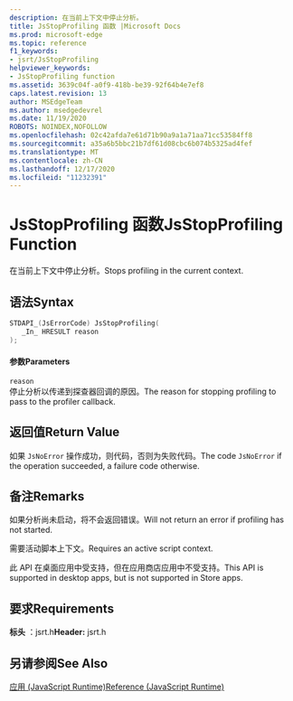 ```yaml
---
description: 在当前上下文中停止分析。
title: JsStopProfiling 函数 |Microsoft Docs
ms.prod: microsoft-edge
ms.topic: reference
f1_keywords:
- jsrt/JsStopProfiling
helpviewer_keywords:
- JsStopProfiling function
ms.assetid: 3639c04f-a0f9-418b-be39-92f64b4e7ef8
caps.latest.revision: 13
author: MSEdgeTeam
ms.author: msedgedevrel
ms.date: 11/19/2020
ROBOTS: NOINDEX,NOFOLLOW
ms.openlocfilehash: 02c42afda7e61d71b90a9a1a71aa71cc53584ff8
ms.sourcegitcommit: a35a6b5bbc21b7df61d08cbc6b074b5325ad4fef
ms.translationtype: MT
ms.contentlocale: zh-CN
ms.lasthandoff: 12/17/2020
ms.locfileid: "11232391"
---
```

# <span data-ttu-id="6f704-103">JsStopProfiling 函数</span><span class="sxs-lookup"><span data-stu-id="6f704-103">JsStopProfiling Function</span></span>

<span data-ttu-id="6f704-104">在当前上下文中停止分析。</span><span class="sxs-lookup"><span data-stu-id="6f704-104">Stops profiling in the current context.</span></span>  
  
## <span data-ttu-id="6f704-105">语法</span><span class="sxs-lookup"><span data-stu-id="6f704-105">Syntax</span></span>  
  
```cpp  
STDAPI_(JsErrorCode) JsStopProfiling(  
   _In_ HRESULT reason  
);  
```  
  
#### <span data-ttu-id="6f704-106">参数</span><span class="sxs-lookup"><span data-stu-id="6f704-106">Parameters</span></span>  
 `reason`  
 <span data-ttu-id="6f704-107">停止分析以传递到探查器回调的原因。</span><span class="sxs-lookup"><span data-stu-id="6f704-107">The reason for stopping profiling to pass to the profiler callback.</span></span>  
  
## <span data-ttu-id="6f704-108">返回值</span><span class="sxs-lookup"><span data-stu-id="6f704-108">Return Value</span></span>  
 <span data-ttu-id="6f704-109">如果 `JsNoError` 操作成功，则代码，否则为失败代码。</span><span class="sxs-lookup"><span data-stu-id="6f704-109">The code `JsNoError` if the operation succeeded, a failure code otherwise.</span></span>  
  
## <span data-ttu-id="6f704-110">备注</span><span class="sxs-lookup"><span data-stu-id="6f704-110">Remarks</span></span>  
 <span data-ttu-id="6f704-111">如果分析尚未启动，将不会返回错误。</span><span class="sxs-lookup"><span data-stu-id="6f704-111">Will not return an error if profiling has not started.</span></span>  
  
 <span data-ttu-id="6f704-112">需要活动脚本上下文。</span><span class="sxs-lookup"><span data-stu-id="6f704-112">Requires an active script context.</span></span>  
  
 <span data-ttu-id="6f704-113">此 API 在桌面应用中受支持，但在应用商店应用中不受支持。</span><span class="sxs-lookup"><span data-stu-id="6f704-113">This API is supported in desktop apps, but is not supported in Store apps.</span></span>  
  
## <span data-ttu-id="6f704-114">要求</span><span class="sxs-lookup"><span data-stu-id="6f704-114">Requirements</span></span>  
 <span data-ttu-id="6f704-115">**标头** ：jsrt.h</span><span class="sxs-lookup"><span data-stu-id="6f704-115">**Header:** jsrt.h</span></span>  
  
## <span data-ttu-id="6f704-116">另请参阅</span><span class="sxs-lookup"><span data-stu-id="6f704-116">See Also</span></span>  
 [<span data-ttu-id="6f704-117">应用 (JavaScript Runtime)</span><span class="sxs-lookup"><span data-stu-id="6f704-117">Reference (JavaScript Runtime)</span></span>](../chakra-hosting/reference-javascript-runtime.md)
